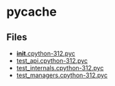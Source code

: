 # __pycache__

## Files

- [__init__.cpython-312.pyc](__init__.cpython-312.pyc)
- [test_api.cpython-312.pyc](test_api.cpython-312.pyc)
- [test_internals.cpython-312.pyc](test_internals.cpython-312.pyc)
- [test_managers.cpython-312.pyc](test_managers.cpython-312.pyc)
